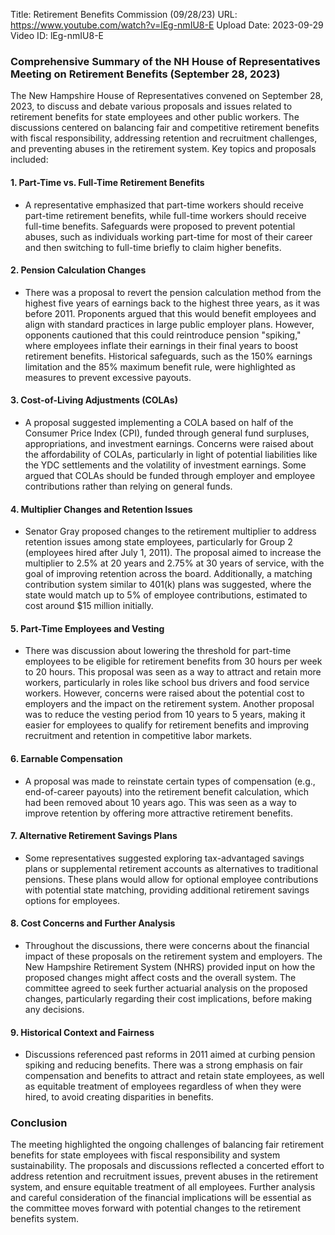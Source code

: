 Title: Retirement Benefits Commission (09/28/23)
URL: https://www.youtube.com/watch?v=lEg-nmIU8-E
Upload Date: 2023-09-29
Video ID: lEg-nmIU8-E

### Comprehensive Summary of the NH House of Representatives Meeting on Retirement Benefits (September 28, 2023)

The New Hampshire House of Representatives convened on September 28, 2023, to discuss and debate various proposals and issues related to retirement benefits for state employees and other public workers. The discussions centered on balancing fair and competitive retirement benefits with fiscal responsibility, addressing retention and recruitment challenges, and preventing abuses in the retirement system. Key topics and proposals included:

#### 1. **Part-Time vs. Full-Time Retirement Benefits**
   - A representative emphasized that part-time workers should receive part-time retirement benefits, while full-time workers should receive full-time benefits. Safeguards were proposed to prevent potential abuses, such as individuals working part-time for most of their career and then switching to full-time briefly to claim higher benefits.

#### 2. **Pension Calculation Changes**
   - There was a proposal to revert the pension calculation method from the highest five years of earnings back to the highest three years, as it was before 2011. Proponents argued that this would benefit employees and align with standard practices in large public employer plans. However, opponents cautioned that this could reintroduce pension "spiking," where employees inflate their earnings in their final years to boost retirement benefits. Historical safeguards, such as the 150% earnings limitation and the 85% maximum benefit rule, were highlighted as measures to prevent excessive payouts.

#### 3. **Cost-of-Living Adjustments (COLAs)**
   - A proposal suggested implementing a COLA based on half of the Consumer Price Index (CPI), funded through general fund surpluses, appropriations, and investment earnings. Concerns were raised about the affordability of COLAs, particularly in light of potential liabilities like the YDC settlements and the volatility of investment earnings. Some argued that COLAs should be funded through employer and employee contributions rather than relying on general funds.

#### 4. **Multiplier Changes and Retention Issues**
   - Senator Gray proposed changes to the retirement multiplier to address retention issues among state employees, particularly for Group 2 (employees hired after July 1, 2011). The proposal aimed to increase the multiplier to 2.5% at 20 years and 2.75% at 30 years of service, with the goal of improving retention across the board. Additionally, a matching contribution system similar to 401(k) plans was suggested, where the state would match up to 5% of employee contributions, estimated to cost around $15 million initially.

#### 5. **Part-Time Employees and Vesting**
   - There was discussion about lowering the threshold for part-time employees to be eligible for retirement benefits from 30 hours per week to 20 hours. This proposal was seen as a way to attract and retain more workers, particularly in roles like school bus drivers and food service workers. However, concerns were raised about the potential cost to employers and the impact on the retirement system. Another proposal was to reduce the vesting period from 10 years to 5 years, making it easier for employees to qualify for retirement benefits and improving recruitment and retention in competitive labor markets.

#### 6. **Earnable Compensation**
   - A proposal was made to reinstate certain types of compensation (e.g., end-of-career payouts) into the retirement benefit calculation, which had been removed about 10 years ago. This was seen as a way to improve retention by offering more attractive retirement benefits.

#### 7. **Alternative Retirement Savings Plans**
   - Some representatives suggested exploring tax-advantaged savings plans or supplemental retirement accounts as alternatives to traditional pensions. These plans would allow for optional employee contributions with potential state matching, providing additional retirement savings options for employees.

#### 8. **Cost Concerns and Further Analysis**
   - Throughout the discussions, there were concerns about the financial impact of these proposals on the retirement system and employers. The New Hampshire Retirement System (NHRS) provided input on how the proposed changes might affect costs and the overall system. The committee agreed to seek further actuarial analysis on the proposed changes, particularly regarding their cost implications, before making any decisions.

#### 9. **Historical Context and Fairness**
   - Discussions referenced past reforms in 2011 aimed at curbing pension spiking and reducing benefits. There was a strong emphasis on fair compensation and benefits to attract and retain state employees, as well as equitable treatment of employees regardless of when they were hired, to avoid creating disparities in benefits.

### Conclusion
The meeting highlighted the ongoing challenges of balancing fair retirement benefits for state employees with fiscal responsibility and system sustainability. The proposals and discussions reflected a concerted effort to address retention and recruitment issues, prevent abuses in the retirement system, and ensure equitable treatment of all employees. Further analysis and careful consideration of the financial implications will be essential as the committee moves forward with potential changes to the retirement benefits system.